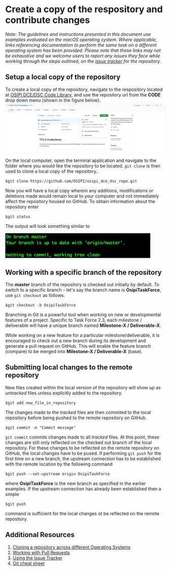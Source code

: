 # Create a copy of the respository and contribute changes


*Note: The guidelines and instructions presented in this document use examples evaluated on the macOS operating system. Where applicable, links referencing documentation to perform the same task on a different operating system has been provided. Please note that these links may not be exhaustive and we welcome users to report any issues they face while working through the steps outlined, on the [issue tracker](https://github.com/OSIPI/TF2.3-CodeLibrary/issues) for the repository.*

## Setup a local copy of the repository
To create a local copy of the repository, navigate to the respository located at [OSIPI DCE/DSC Code Library](https://github.com/OSIPI/TF2.3-CodeLibrary), and use the repository url from the **CODE** drop down menu (shown in the figure below). 
![clone repo](../images/repo_urlcopy.png)

On the local computer, open the terminal application and navigate to the folder where you would like the repository to be located. `git clone` is then used to clone a local copy of the repository..
 
	$git clone https://github.com/OSIPI/osipi_dce_dsc_repo.git

Now you will have a local copy wherein any additions, modifications or deletions made would remain local to your computer and not immediately affect the repository housed on GitHub. To obtain information about the repository enter

	$git status
	
The output will look something similar to 
 
![Clone Repo Status](../images/gitstatus_clonerepo.png)
 
## Working with a specific branch of the repository
The **master** branch of the repository is checked out initially by default. To switch to a specific branch - let's say the branch name is **OsipiTaskForce**, use `git checkout` as follows.

	$git checkout -b OsipiTaskForce
	
Branching in Git is a powerful tool when working on new or developmental features of a project. Specific to Task Force 2.3, each milestone / deliverable will have a unique branch named **Milestone-X / Deliverable-X**. 

While working on a new feature for a particular milestone/deliverable, it is encouraged to check out a new branch during its development and generate a pull request on GitHub. This will enable the feature branch (compare) to be merged into **Milestone-X / Deliverable-X** (base).

## Submitting local changes to the remote repository
New files created within the local version of the repository will show up as *untracked* files unless explicitly added to the repository.
	
	$git add new_file_in_repository
	
The changes made to the *tracked* files are then commited to the local repository before being pushed to the remote repository on GitHub. 

	$git commit -m "Commit message"

`git commit` commits changes made to all *tracked* files. At this point, these changes are still only reflected on the checked out branch of the local repository. For these changes to be reflected on the remote repository on GitHub, the local changes have to be pused. If performing `git push` for the first time on a new branch, the upstream connection has to be established with the remote location by the following command

	$git push --set-upstream origin OsipiTaskForce

where **OsipiTaskForce** is the new branch as specified in the earlier examples. If the upstream connection has already been established then a simple

	$git push
command is sufficient for the local changes ot be reflected on the remote repository. 

## Additional Resources
1. [Cloning a repository across different Operating Systems](https://docs.github.com/en/free-pro-team@latest/github/creating-cloning-and-archiving-repositories/cloning-a-repository)
2. [Working with Pull Requests](https://docs.github.com/en/free-pro-team@latest/github/collaborating-with-issues-and-pull-requests/about-pull-requests)
3. [Using the Issue Tracker](https://docs.github.com/en/free-pro-team@latest/github/managing-your-work-on-github/creating-an-issue)
4. [Git cheat sheet](https://training.github.com/downloads/github-git-cheat-sheet.pdf)
